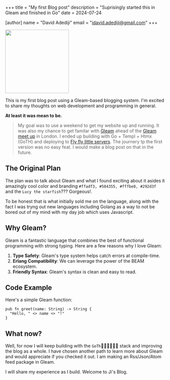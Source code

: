 +++
title = "My first Blog post"
description = "Suprisingly started this in Gleam and finished in Go"
date = 2024-07-24

[author]
name = "David Adediji"
email = "idavid.adediji@gmail.com"
+++

<img src="https://utfs.io/f/jW4txsTyhWQXEoXs7qrunQV8fRbs1ycUxSNtGCMIBqvDdhOA" width="200" height="200"/>

This is my first blog post using a Gleam-based blogging system. I'm excited to share my thoughts on web development and programming in general.

**At least it was mean to be.**

> My goal was to use a weekend to get my website up and running. It was also my chance to get familar with [Gleam](http://gleam.run) ahead of the [Gleam meet up](https://meetdown.app/group/58acfb/Gleam-London) in London.
> I ended up building with Go + Templ + Htmx (GoTH) and deploying to [Fly fly little servers](fly.io). The journery tp the first version was no easy feat. I would make a blog post on that in the future.

## The Original Plan

The plan was to talk about Gleam and what I found exciting about it asides it amazingly cool color and branding `#ffadf3, #584355, #fffbe8, #292d3f` and the `Lucy the starfish`??? Gorgeous!.

To be honest that is what initially sold me on the language, along with the fact I was tryng out new languages including Golang as a way to not be bored out of my mind with my day job which uses Javascript.

## Why Gleam?

Gleam is a fantastic language that combines the best of functional programming with strong typing. Here are a few reasons why I love Gleam:

1. **Type Safety**: Gleam's type system helps catch errors at compile-time.
2. **Erlang Compatibility**: We can leverage the power of the BEAM ecosystem.
3. **Friendly Syntax**: Gleam's syntax is clean and easy to read.

## Code Example

Here's a simple Gleam function:

```gleam
pub fn greet(name: String) -> String {
  "Hello, " <> name <> "!"
}
```

## What now?

Well, for now I will keep building with the `GoTh`🧛🏾‍♂️🧛🏾‍♂️ stack and improving the blog as a whole. I have chosen another path to learn more about Gleam and would appreciate if you checked it out. I am making an Rss/Json/Atom feed package in Gleam.

I will share my experience as I build. Welcome to Ji's Blog.
